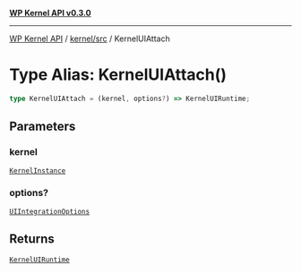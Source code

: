 [**WP Kernel API v0.3.0**](../../../README.md)

---

[WP Kernel API](../../../README.md) / [kernel/src](../README.md) / KernelUIAttach

# Type Alias: KernelUIAttach()

```ts
type KernelUIAttach = (kernel, options?) => KernelUIRuntime;
```

## Parameters

### kernel

[`KernelInstance`](../interfaces/KernelInstance.md)

### options?

[`UIIntegrationOptions`](../interfaces/UIIntegrationOptions.md)

## Returns

[`KernelUIRuntime`](../@geekist/wp-kernel/data/interfaces/KernelUIRuntime.md)
